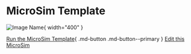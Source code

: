 # MicroSim Template

![Image Name](./template.png){ width="400" }

[Run the MicroSim Template](./template.html){ .md-button .md-button--primary }
[Edit this MicroSim](https://editor.p5js.org/dmccreary/sketches/dJq4nTXE4)